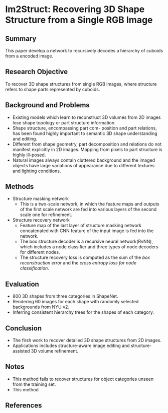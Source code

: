 # Im2Struct: Recovering 3D Shape Structure from a Single RGB Image

## Summary
This paper develop a network to recursively decodes a hierarchy of cuboids from a encoded image.
## Research Objective
To recover 3D shape structures from single RGB images, where structure refers to shape parts represented by cuboids.
## Background and Problems
- Existing models which learn to reconstruct 3D volumes from 2D images lose shape topology or part structure information.
- Shape structure, encompassing part com- position and part relations, has been found highly important to semantic 3D shape understanding and editing.
- Different from shape geometry, part decomposition and relations do not manifest explicitly in 2D images. Mapping from pixels to part structure is highly ill-posed.
- Natural images always contain cluttered background and the imaged objects have large variations of appearance due to different textures and lighting conditions.
## Methods
- Structure masking network
	- This is a two-scale network, in which the feature maps and outputs of the first scale network are fed into various layers of the second scale one for refinement.
- Structure recovery network
	- Feature map of the last layer of structure masking network concatenated with CNN feature of the input image is fed into the network.
	- The box structure decoder is a recursive neural network(RvNN), which includes a node classifier and three types of node decoders for different nodes.
	- The structure recovery loss is computed as the sum of the *box reconstruction error* and the *cross entropy loss for node classification*.
## Evaluation
- 800 3D shapes from three categories in ShapeNet.
- Rendering 60 images for each shape with randomly selected backgrounds from NYU v2.
- Inferring consistent hierarchy trees for the shapes of each category.
## Conclusion
- The firsh work to recover detailed 3D shape structures from 2D images.
- Applications includes structure-aware image editing and structure-assisted 3D volume refinement.
## Notes
- This method fails to recover structures for object categories unseen from the training set.
- This method 
## References
<!--stackedit_data:
eyJoaXN0b3J5IjpbLTU0MDI1NTI0M119
-->